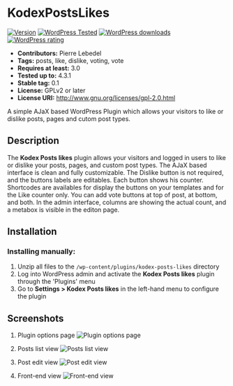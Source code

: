 # KodexPostsLikes

[![Version](https://img.shields.io/wordpress/plugin/v/kodex-posts-likes.svg?style=flat-square)](http://wordpress.org/plugins/kodex-posts-likes/)
[![WordPress Tested](https://img.shields.io/wordpress/v/kodex-posts-likes.svg?style=flat-square)](http://wordpress.org/plugins/kodex-posts-likes/)
[![WordPress downloads](https://img.shields.io/wordpress/plugin/dt/kodex-posts-likes.svg?style=flat-square)](http://wordpress.org/plugins/kodex-posts-likes/)
[![WordPress rating](https://img.shields.io/wordpress/plugin/r/kodex-posts-likes.svg?style=flat-square)](http://wordpress.org/plugins/kodex-posts-likes/)

* **Contributors:** Pierre Lebedel
* **Tags:** posts, like, dislike, voting, vote
* **Requires at least:** 3.0
* **Tested up to:** 4.3.1
* **Stable tag:** 0.1
* **License:** GPLv2 or later
* **License URI:** http://www.gnu.org/licenses/gpl-2.0.html
  

A simple AJaX based WordPress Plugin which allows your visitors to like or dislike posts, pages and cutom post types. 

## Description ##
The **Kodex Posts likes** plugin allows your visitors and logged in users to like or dislike your posts, pages, and custom post types.
The AJaX based interface is clean and fully customizable.
The Dislike button is not required, and the buttons labels are editables.
Each button shows his counter.
Shortcodes are availables for display the buttons on your templates and for the Like counter only.
You can add vote buttons at top of post, at bottom, and both.
In the admin interface, columns are showing the actual count, and a metabox is visible in the editon page.


## Installation ##

### Installing manually: ###

1. Unzip all files to the `/wp-content/plugins/kodex-posts-likes` directory
2. Log into WordPress admin and activate the **Kodex Posts likes** plugin through the 'Plugins' menu
3. Go to **Settings > Kodex Posts likes** in the left-hand menu to configure the plugin


## Screenshots ##

1. Plugin options page
![Plugin options page](https://s.w.org/plugins/kodex-posts-likes/screenshot-1.png)

2. Posts list view
![Posts list view](https://s.w.org/plugins/kodex-posts-likes/screenshot-2.png)

3. Post edit view
![Post edit view](https://s.w.org/plugins/kodex-posts-likes/screenshot-3.png)

4. Front-end view
![Front-end view](https://s.w.org/plugins/kodex-posts-likes/screenshot-4.png)
